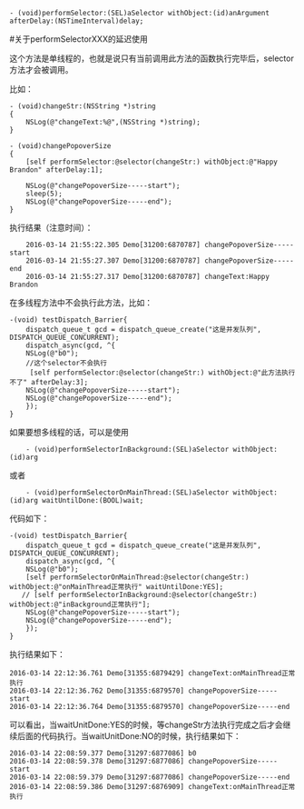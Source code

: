     - (void)performSelector:(SEL)aSelector withObject:(id)anArgument afterDelay:(NSTimeInterval)delay; 

#关于performSelectorXXX的延迟使用

这个方法是单线程的，也就是说只有当前调用此方法的函数执行完毕后，selector方法才会被调用。

比如：


    - (void)changeStr:(NSString *)string
    {
        NSLog(@"changeText:%@",(NSString *)string);
    }

    - (void)changePopoverSize
    {   
        [self performSelector:@selector(changeStr:) withObject:@"Happy Brandon" afterDelay:1];

        NSLog(@"changePopoverSize-----start");
        sleep(5);
        NSLog(@"changePopoverSize-----end");
    }

执行结果（注意时间）：

        2016-03-14 21:55:22.305 Demo[31200:6870787] changePopoverSize-----start
        2016-03-14 21:55:27.307 Demo[31200:6870787] changePopoverSize-----end
        2016-03-14 21:55:27.317 Demo[31200:6870787] changeText:Happy Brandon
        

在多线程方法中不会执行此方法，比如：

    -(void) testDispatch_Barrier{
        dispatch_queue_t gcd = dispatch_queue_create("这是并发队列", DISPATCH_QUEUE_CONCURRENT);
        dispatch_async(gcd, ^{
        NSLog(@"b0");
        //这个selector不会执行
         [self performSelector:@selector(changeStr:) withObject:@"此方法执行不了" afterDelay:3];
        NSLog(@"changePopoverSize-----start");
        NSLog(@"changePopoverSize-----end");
        });
    }


如果要想多线程的话，可以是使用

        - (void)performSelectorInBackground:(SEL)aSelector withObject:(id)arg
或者

        - (void)performSelectorOnMainThread:(SEL)aSelector withObject:(id)arg waitUntilDone:(BOOL)wait;
        
代码如下：        

    -(void) testDispatch_Barrier{
        dispatch_queue_t gcd = dispatch_queue_create("这是并发队列", DISPATCH_QUEUE_CONCURRENT);
        dispatch_async(gcd, ^{
        NSLog(@"b0");
        [self performSelectorOnMainThread:@selector(changeStr:) withObject:@"onMainThread正常执行" waitUntilDone:YES];
       // [self performSelectorInBackground:@selector(changeStr:) withObject:@"inBackground正常执行"];
        NSLog(@"changePopoverSize-----start");
        NSLog(@"changePopoverSize-----end");
        });
    }
  
  执行结果如下：
  
    2016-03-14 22:12:36.761 Demo[31355:6879429] changeText:onMainThread正常执行
    2016-03-14 22:12:36.762 Demo[31355:6879570] changePopoverSize-----start
    2016-03-14 22:12:36.764 Demo[31355:6879570] changePopoverSize-----end
    
可以看出，当waitUnitDone:YES的时候，等changeStr方法执行完成之后才会继续后面的代码执行。当waitUnitDone:NO的时候，执行结果如下：
   
    2016-03-14 22:08:59.377 Demo[31297:6877086] b0
    2016-03-14 22:08:59.378 Demo[31297:6877086] changePopoverSize-----start
    2016-03-14 22:08:59.379 Demo[31297:6877086] changePopoverSize-----end
    2016-03-14 22:08:59.386 Demo[31297:6876909] changeText:onMainThread正常执行